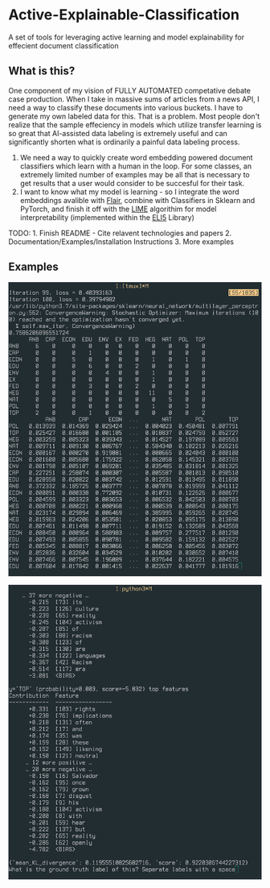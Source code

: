 # Active-Explainable-Classification
A set of tools for leveraging active learning and model explainability for effecient document classification

## What is this?

One component of my vision of FULLY AUTOMATED competative debate case production. When I take in massive sums of articles from a news API, I need a way to classify these documents into various buckets. I have to generate my own labeled data for this. That is a problem. Most people don't realize that the sample effeciency in models which utilize transfer learning is so great that AI-assisted data labeling is extremely useful and can significantly shorten what is ordinarily a painful data labeling process. 


1. We need a way to quickly create word embedding powered document classifiers which learn with a human in the loop. For some classes, an extremely limited number of examples may be all that is necessary to get results that a user would consider to be succesful for their task. 
2. I want to know what my model is learning - so I integrate the word embeddings avalible with [Flair](https://github.com/zalandoresearch/flair), combine with Classifiers in Sklearn and PyTorch, and finish it off with the [LIME](https://arxiv.org/pdf/1602.04938.pdf) algorithim for model interpretability (implemented within the [ELI5](https://eli5.readthedocs.io/en/latest/index.html) Library)





TODO: 1. Finish README - Cite relavent technologies and papers 
2. Documentation/Examples/Installation Instructions 
3. More examples


## Examples 

![](https://github.com/Hellisotherpeople/Active-Explainable-Classification/blob/master/conf_matrix.png)


![](https://github.com/Hellisotherpeople/Active-Explainable-Classification/blob/master/explaination.png)
